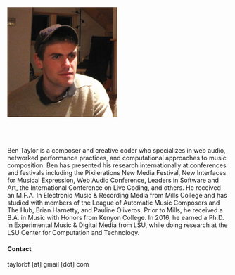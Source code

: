 <img src="images/ben_600.png" style="width:250px;margin-bottom:50px;">

Ben Taylor is a composer and creative coder who specializes in web audio, networked performance practices, and computational approaches to music composition. Ben has presented his research internationally at conferences and festivals including the Pixilerations New Media Festival, New Interfaces for Musical Expression, Web Audio Conference, Leaders in Software and Art, the International Conference on Live Coding, and others. He received an M.F.A. In Electronic Music &amp; Recording Media from Mills College and has studied with members of the League of Automatic Music Composers and The Hub, Brian Harnetty, and Pauline Oliveros. Prior to Mills, he received a B.A. in Music with Honors from Kenyon College. In 2016, he earned a Ph.D. in Experimental Music & Digital Media from LSU, while doing research at the LSU Center for Computation and Technology.


<!--
Ben Taylor is an interdisciplinary artist and creative coder who specializes in web audio and networked performance practices. His research investigates the way ideas translate between the arts, and how we can apply that history to guide the artistic use of networks. He is the primary author of [NexusUI](http://nexus-js.github.io/ui/), an open-source toolkit for controlling audio in the browser.

Ben has presented his research internationally at conferences and festivals including the Pixilerations New Media Festival (Brown/RISD, 2011), New Interfaces for Musical Expression (Seoul 2013, London 2014, Copenhagen 2017), Web Audio Conference (IRCAM/Mozilla 2015), Leaders in Software and Art (NY 2011), Music for People and Thingamajigs (2010), International Conference on Live Coding (McMaster Univ, 2016), International Computer Music Conference (2015), and others. His music has been released by the Society for Electroacoustic Music in the United States (SEAMUS). In 2017 he received a grant from Easthampton City Arts to organize electroacoustic music performances in Western Massachusetts.

He received an M.F.A. In Electronic Music &amp; Recording Media from Mills College and has studied with members of the League of Automatic Music Composers and The Hub, Brian Harnetty, and Pauline Oliveros. Prior to Mills, he received a B.A. in Music (Honors) from Kenyon College in rural Ohio. In 2016, he earned a Ph.D. in Experimental Music & Digital Media from LSU, while doing research at the LSU Center for Computation and Technology.
-->


#### Contact

taylorbf [at] gmail [dot] com
